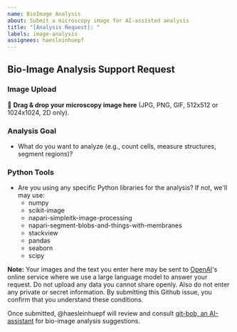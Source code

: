 ```yaml
---
name: BioImage Analysis
about: Submit a microscopy image for AI-assisted analysis
title: "[Analysis Request]: "
labels: image-analysis
assignees: haesleinhuepf
---
```


## Bio-Image Analysis Support Request

### Image Upload
📎 **Drag & drop your microscopy image here** (JPG, PNG, GIF, 512x512 or 1024x1024, 2D only).

### Analysis Goal
- What do you want to analyze (e.g., count cells, measure structures, segment regions)?

### Python Tools
- Are you using any specific Python libraries for the analysis? If not, we'll may use:
  - numpy
  - scikit-image
  - napari-simpleitk-image-processing
  - napari-segment-blobs-and-things-with-membranes
  - stackview
  - pandas
  - seaborn
  - scipy

**Note:** Your images and the text you enter here may be sent to [OpenAI](https://openai.com/)'s online service where we use a large language model to answer your request. 
Do not upload any data you cannot share openly. Also do not enter any private or secret information. By submitting this Github issue, you confirm that you understand these conditions.

Once submitted, @haesleinhuepf will review and consult [git-bob, an AI-assistant](https://github.com/haesleinhuepf/git-bob) for bio-image analysis suggestions. 
